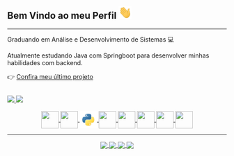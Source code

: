 ## Bem Vindo ao meu Perfil <img height="30" width="30" src="https://raw.githubusercontent.com/ABSphreak/ABSphreak/master/gifs/Hi.gif">

----

Graduando em Análise e Desenvolvimento de Sistemas 💻

Atualmente estudando Java com Springboot para desenvolver minhas habilidades com backend.
 
👉 <a href="https://nicollasprado.pythonanywhere.com/">Confira meu último projeto</a>

##

<div style="display: inline-block">
  <a href="https://github.com/nicollasprado/nicollasprado">
    <picture>
      <source
      srcset="https://github-readme-stats.vercel.app/api?username=nicollasprado&show_icons=true&rank_icon=github&theme=midnight-purple&locale=pt-br"
      media="(prefers-color-scheme: dark)"
      />
      <source
      srcset="https://github-readme-stats.vercel.app/api?username=nicollasprado&show_icons=true&rank_icon=github&theme=buefy&locale=pt-br"
        media="(prefers-color-scheme: light)"
      />
      <img height="170em" src="https://github-readme-stats.vercel.app/api?username=nicollasprado&show_icons=true&rank_icon=github&theme=midnight-purple&locale=pt-br">
    </picture>
    <picture>
      <source
      srcset="https://github-readme-stats.vercel.app/api/top-langs/?username=nicollasprado&layout=compact&theme=midnight-purple&locale=pt-br"
      media="(prefers-color-scheme: dark)"
      />
      <source
      srcset="https://github-readme-stats.vercel.app/api/top-langs/?username=nicollasprado&layout=compact&theme=buefy&locale=pt-br"
        media="(prefers-color-scheme: light)"
      />
      <img height="170em" src="https://github-readme-stats.vercel.app/api/top-langs/?username=nicollasprado&layout=compact&theme=midnight-purple&locale=pt-br">
    </picture>
</div>
    
<div align=center> 
  <br>
  <img align="center" height="40" width="40" src="https://cdn.jsdelivr.net/gh/devicons/devicon@latest/icons/java/java-original.svg">
  <img align="center" height="40" width="40" src="https://cdn.jsdelivr.net/gh/devicons/devicon@latest/icons/cplusplus/cplusplus-original.svg">
  <img align="center" height="40" width="40" src="https://raw.githubusercontent.com/github/explore/master/topics/python/python.png">
  <img align="center" height="40" width="40" src="https://cdn.jsdelivr.net/gh/devicons/devicon@latest/icons/spring/spring-original-wordmark.svg">
  <img align="center" height="40" width="40" src="https://user-images.githubusercontent.com/25181517/183896128-ec99105a-ec1a-4d85-b08b-1aa1620b2046.png">
  <img align="center" height="40" width="40" src="https://cdn.jsdelivr.net/gh/devicons/devicon@latest/icons/mariadb/mariadb-original-wordmark.svg">
  <img align="center" height="40" width="40" src="https://cdn.jsdelivr.net/gh/devicons/devicon@latest/icons/linux/linux-original.svg">
  <img align="center" height="40" width="40" src="https://cdn.jsdelivr.net/gh/devicons/devicon@latest/icons/postman/postman-original.svg">
</div>

----

<div align=center style="display: inline-block>
  <a href="https://discord.gg/NMNpJhXNPr"> <img align="center" src="https://img.shields.io/badge/Discord-7289DA?style=for-the-badge&logo=discord&logoColor=white"> </a>
  <a href="mailto:nicollasprado.profissional@gmail.com"> <img align="center" src="https://img.shields.io/badge/Gmail-D14836?style=for-the-badge&logo=gmail&logoColor=white"> </a>
  <a href="https://www.linkedin.com/in/nicollas-prado-420082302/"> <img align="center" src="https://img.shields.io/badge/LinkedIn-0077B5?style=for-the-badge&logo=linkedin&logoColor=white"> </a>
  <a href="https://www.instagram.com/nicollasmp/"> <img align="center" src="https://img.shields.io/badge/Instagram-E4405F?style=for-the-badge&logo=instagram&logoColor=white"> </a>
</div>
